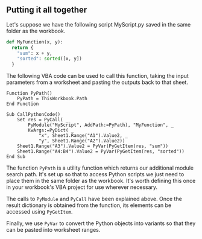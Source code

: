 Putting it all together
---

Let's suppose we have the following script MyScript.py saved in the same folder as the workbook.

```python
def MyFunction(x, y):
  return {
    "sum": x + y,
    "sorted": sorted([x, y])
  }
```

The following VBA code can be used to call this function, taking the input parameters from a worksheet and pasting the outputs back to that sheet.

    Function PyPath()
        PyPath = ThisWorkbook.Path
    End Function
    
    Sub CallPythonCode()
        Set res = PyCall( _
            PyModule("MyScript", AddPath:=PyPath), "MyFunction", _
            KwArgs:=PyDict( _
                "x", Sheet1.Range("A1").Value2, _
                "y", Sheet1.Range("A2").Value2))
        Sheet1.Range("A3").Value2 = PyVar(PyGetItem(res, "sum"))
        Sheet1.Range("A4:B4").Value2 = PyVar(PyGetItem(res, "sorted"))
    End Sub

The function `PyPath` is a utility function which returns our additional module search path. It's set up so that to access Python scripts we just need to place them in the same folder as the workbook. It's worth defining this once in your workbook's VBA project for use wherever necessary.

The calls to `PyModule` and `PyCall` have been explained above. Once the result dictionary is obtained from the function, its elements can be accessed using `PyGetItem`.

Finally, we use `PyVar` to convert the Python objects into variants so that they can be pasted into worksheet ranges.
